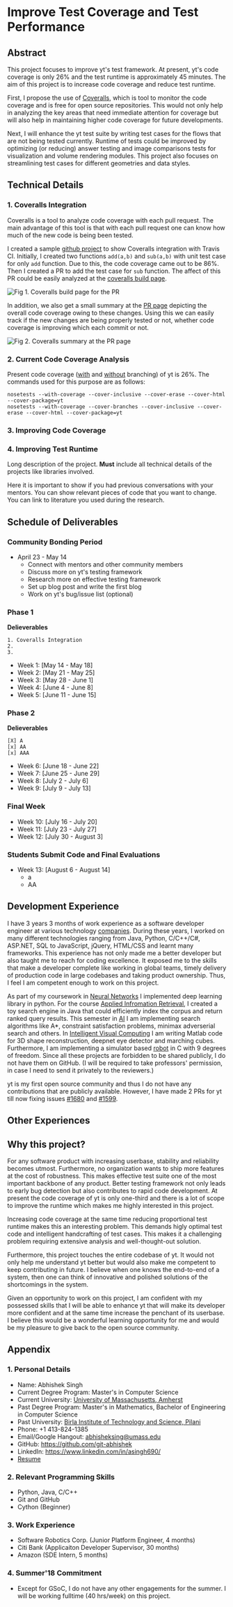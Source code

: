 # Improve Test Coverage and Test Performance

## Abstract

This project focuses to improve yt's test framework. At present, yt's code coverage is only 26% and the test runtime is approximately 45 minutes. The aim of this project is to increase code coverage and reduce test runtime.

First, I propose the use of [Coveralls](https://coveralls.io/), which is tool to monitor the code coverage and is free for open source repositories. This would not only help in analyzing the key areas that need immediate attention for coverage but will also help in maintaining higher code coverage for future developments.

Next, I will enhance the yt test suite by writing test cases for the flows that are not being tested currently. Runtime of tests could be improved by optimizing (or reducing) answer testing and image comparisons tests for visualization and volume rendering modules. This project also focuses on streamlining test cases for different geometries and data styles.

## Technical Details

### 1. Coveralls Integration

Coveralls is a tool to analyze code coverage with each pull request. The main advantage of this tool is that with each pull request one can know how much of the new code is being been tested.

I created a sample [github project](https://github.com/git-abhishek/Poc-Coverage) to show Coveralls integration with Travis CI. Initially, I created two functions ``add(a,b)`` and ``sub(a,b)`` with unit test case for only ``add`` function. Due to this, the code coverage came out to be 86%. Then I created a PR to add the test case for ``sub`` function. The affect of this PR could be easily analyzed at the [coveralls build page](https://coveralls.io/builds/16036140).

![Fig 1. Coveralls build page for the PR](https://github.com/git-abhishek/Poc-Coverage/blob/master/image/covealls%20build%20of%20PR.PNG "Fig 1. Coveralls build page for the PR")

In addition, we also get a small summary at the [PR page](https://github.com/git-abhishek/Poc-Coverage/pull/2) depicting the overall code coverage owing to these changes. Using this we can easily track if the new changes are being properly tested or not, whether code coverage is improving which each commit or not.

![Fig 2. Coveralls summary at the PR page](https://github.com/git-abhishek/Poc-Coverage/blob/master/image/Coverage%20Summary%20PR.PNG "Fig 2. Coveralls summary at the PR page")

### 2. Current Code Coverage Analysis

Present code coverage ([with](https://cdn.rawgit.com/git-abhishek/Poc-Coverage/cb7e62e4/coverage/code_coverage_branching/index.html) and [without](https://cdn.rawgit.com/git-abhishek/Poc-Coverage/cb7e62e4/coverage/code_coverage/index.html) branching) of yt is 26%. The commands used for this purpose are as follows:

```
nosetests --with-coverage --cover-inclusive --cover-erase --cover-html --cover-package=yt
nosetests --with-coverage --cover-branches --cover-inclusive --cover-erase --cover-html --cover-package=yt
```

### 3. Improving Code Coverage
### 4. Improving Test Runtime

Long description of the project. **Must** include all technical details of the
projects like libraries involved.

Here it is important to show if you had previous conversations with your
mentors. You can show relevant pieces of code that you want to change. You can
link to literature you used during the research.

## Schedule of Deliverables

### **Community Bonding Period**
  
  * April 23 - May 14
    * Connect with mentors and other community members
    * Discuss more on yt's testing framework
    * Research more on effective testing framework
    * Set up blog post and write the first blog
    * Work on yt's bug/issue list (optional)

### **Phase 1**
  
  **Delieverables**
  
    1. Coveralls Integration
    2. 
    3. 
  
  * Week 1: [May 14 - May 18]
  * Week 2: [May 21 - May 25]
  * Week 3: [May 28 - June 1]
  * Week 4: [June 4 - June 8]
  * Week 5: [June 11 - June 15]

 

### **Phase 2**
  
  **Delieverables**
  
    [X] A
    [x] AA
    [x] AAA
  
  * Week 6: [June 18 - June 22]
  * Week 7: [June 25 - June 29]
  * Week 8: [July 2 - July 6]
  * Week 9: [July 9 - July 13]
  

### **Final Week**

  * Week 10: [July 16 - July 20]
  * Week 11: [July 23 - July 27]
  * Week 12: [July 30 - August 3]

### **Students Submit Code and Final Evaluations**
  
  * Week 13: [August 6 - August 14]
    * a
    * AA
  

## Development Experience

I have 3 years 3 months of work experience as a software developer engineer at various technology [companies](#3-work-experience). During these years, I worked on many different technologies ranging from Java, Python, C/C++/C#, ASP.NET, SQL to JavaScript, jQuery, HTML/CSS and learnt many frameworks. This experience has not only made me a better developer but also taught me to reach for coding excellence. It exposed me to the skills that make a developer complete like working in global teams, timely delivery of production code in large codebases and taking product ownership. Thus, I feel I am competent enough to work on this project.

As part of my coursework in [Neural Networks](https://compsci682.github.io/) I implemented deep learning library in python. For the course [Applied Infromation Retrieval](http://ciir.cs.umass.edu/~dfisher/cs546/syllabus.html), I created a toy search engine in Java that could efficiently index the corpus and return ranked query results. This semester in [AI](http://rbr.cs.umass.edu/shlomo/classes/683/index.html) I am implementing search algorithms like A*, constraint satisfaction problems, minimax adverserial search and others. In [Intelligent Visual Computing](https://people.cs.umass.edu/~kalo/courses/visual_computing/index.html) I am writing Matlab code for 3D shape reconstruction, deepnet eye detector and marching cubes. Furthermore, I am implementing a simulator based [robot](http://www-robotics.cs.umass.edu/~grupen/603/handouts/syllabus.html) in C with 9 degrees of freedom. Since all these projects are forbidden to be shared publicly, I do not have them on GitHub. (I will be required to take professors' permission, in case I need to send it privately to the reviewers.)    

yt is my first open source community and thus I do not have any contributions that are publicly available. However, I have made 2 PRs for yt till now fixing issues [#1680](https://github.com/yt-project/yt/issues/1680) and [#1599](https://github.com/yt-project/yt/pull/1705).

## Other Experiences


## Why this project?

For any software product with increasing userbase, stability and reliability becomes utmost. Furthermore, no organization wants to ship more features at the cost of robustness. This makes effective test suite one of the most important backbone of any product. Better testing framework not only leads to early bug detection but also contributes to rapid code development. At present the code coverage of yt is only one-third and there is a lot of scope to improve the runtime which makes me highly interested in this project.

Increasing code coverage at the same time reducing proportional test runtime makes this an interesting problem. This demands higly optimal test code and intelligent handcrafting of test cases. This makes it a challenging problem requiring extensive analysis and well-thought-out solution.

Furthermore, this project touches the entire codebase of yt. It would not only help me understand yt better but would also make me competent to keep contributing in future. I believe when one knows the end-to-end of a system, then one can think of innovative and polished solutions of the shortcomings in the system.

Given an opportunity to work on this project, I am confident with my possessed skills that I will be able to enhance yt that will make its developer more confident and at the same time increase the penchant of its userbase. I believe this would be a wonderful learning opportunity for me and would be my pleasure to give back to the open source community.

## Appendix
### 1. Personal Details
  * Name: Abhishek Singh
  * Current Degree Program: Master's in Computer Science
  * Current University: [University of Massachusetts, Amherst](https://www.umass.edu/)
  * Past Degree Program: Master's in Mathematics, Bachelor of Engineering in Computer Science
  * Past University: [Birla Institute of Technology and Science, Pilani](http://www.bits-pilani.ac.in/pilani/)
  * Phone: +1 413-824-1385
  * Email/Google Hangout: abhisheksing@umass.edu
  * GitHub: https://github.com/git-abhishek
  * LinkedIn: https://www.linkedin.com/in/asingh690/
  * [Resume](https://github.com/git-abhishek/gsoc-2018/blob/master/Abhishek_Singh_Resume.pdf)
  
### 2. Relevant Programming Skills
  * Python, Java, C/C++
  * Git and GitHub
  * Cython (Beginner)
  
### 3. Work Experience
  * Software Robotics Corp. (Junior Platform Engineer, 4 months)
  * Citi Bank (Applicaiton Developer Supervisor, 30 months)
  * Amazon (SDE Intern, 5 months)
   
### 4. Summer'18 Commitment
  * Except for GSoC, I do not have any other engagements for the summer. I will be working fulltime (40 hrs/week) on this project.
  
[wbs]: https://en.wikipedia.org/wiki/Work_breakdown_structure
